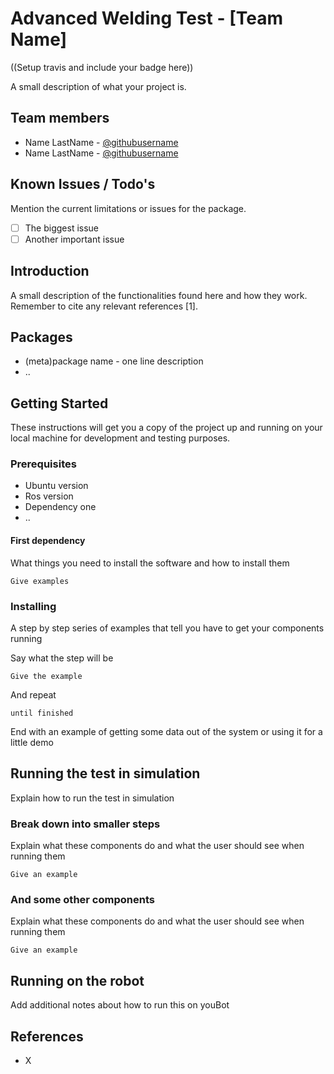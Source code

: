 # Advanced Welding Test - [Team Name]

((Setup travis and include your badge here))

A small description of what your project is.

## Team members
*   Name LastName - [@githubusername](https://github.com/githubusername)
*   Name LastName - [@githubusername](https://github.com/githubusername)


## Known Issues / Todo's

Mention the current limitations or issues for the package.
-   [ ] The biggest issue
-   [ ] Another important issue

## Introduction
A small description of the functionalities found here and how they work. Remember to cite any relevant references [1].

## Packages

*   (meta)package name - one line description
*   ..


## Getting Started

These instructions will get you a copy of the project up and running on your local machine for development and testing purposes.

### Prerequisites
*   Ubuntu version
*   Ros version
*   Dependency one
*   ..

#### First dependency

What things you need to install the software and how to install them

```
Give examples
```

### Installing

A step by step series of examples that tell you have to get your components running

Say what the step will be

```
Give the example
```

And repeat

```
until finished
```

End with an example of getting some data out of the system or using it for a little demo

## Running the test in simulation

Explain how to run the test in simulation

### Break down into smaller steps

Explain what these components do and what the user should see when running them

```
Give an example
```

### And some other components

Explain what these components do and what the user should see when running them

```
Give an example
```

## Running on the robot

Add additional notes about how to run this on youBot


## References
*   X
